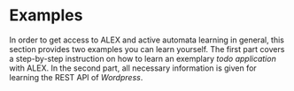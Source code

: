 # Examples

In order to get access to ALEX and active automata learning in general, this section provides two examples you can learn yourself.
The first part covers a step-by-step instruction on how to learn an exemplary _todo application_ with ALEX.
In the second part, all necessary information is given for learning the REST API of _Wordpress_. 